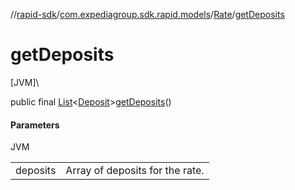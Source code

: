 //[rapid-sdk](../../../index.md)/[com.expediagroup.sdk.rapid.models](../index.md)/[Rate](index.md)/[getDeposits](get-deposits.md)

# getDeposits

[JVM]\

public final [List](https://docs.oracle.com/javase/8/docs/api/java/util/List.html)&lt;[Deposit](../-deposit/index.md)&gt;[getDeposits](get-deposits.md)()

#### Parameters

JVM

| | |
|---|---|
| deposits | Array of deposits for the rate. |
